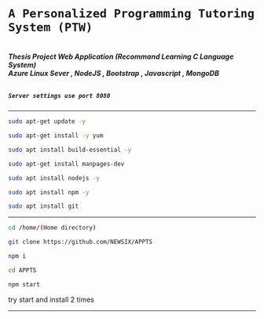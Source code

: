 # `A Personalized Programming Tutoring System (PTW)`
<h5>
<br>Thesis Project Web Application (Recommand Learning C Language System)
<br> Azure Linux Sever , NodeJS , Bootstrap , Javascript , MongoDB
    
<br> ``` Server settings use port 8080 ```
</h5>

---

    
```sh
sudo apt-get update -y
```
```sh    
sudo apt-get install -y yum
```
```sh
sudo apt install build-essential -y
```
```sh
sudo apt-get install manpages-dev
```
```sh
sudo apt install nodejs -y
```
```sh
sudo apt install npm -y
```
```sh
sudo apt install git
```
    
---
```sh
cd /home/(Home directory)
```
```sh
git clone https://github.com/NEWSIX/APPTS
```
```sh
npm i
```
```sh
cd APPTS
```
```sh
npm start
```
try start and install 2 times

---
